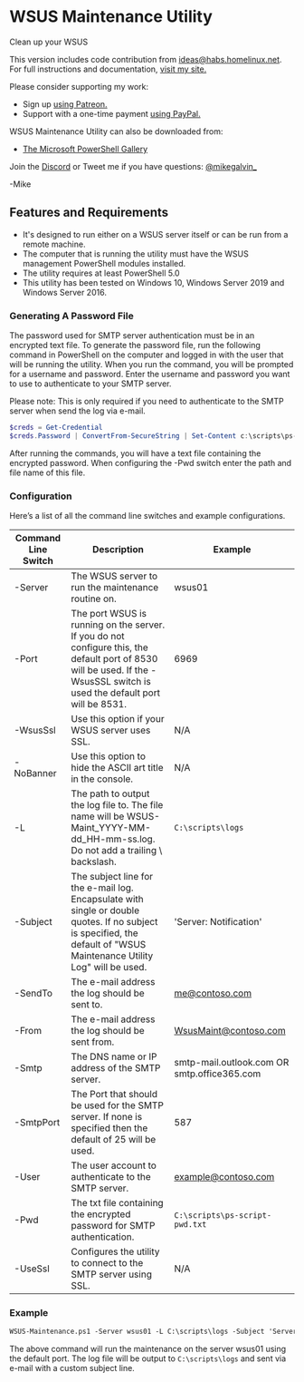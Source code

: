 # WSUS Maintenance Utility

Clean up your WSUS

This version includes code contribution from ideas@habs.homelinux.net.
For full instructions and documentation, [visit my site.](https://gal.vin/utils/wsus-maint-utility/)

Please consider supporting my work:

* Sign up [using Patreon.](https://www.patreon.com/mikegalvin)
* Support with a one-time payment [using PayPal.](https://www.paypal.me/digressive)

WSUS Maintenance Utility can also be downloaded from:

* [The Microsoft PowerShell Gallery](https://www.powershellgallery.com/packages/Wsus-Maintenance)

Join the [Discord](http://discord.gg/5ZsnJ5k) or Tweet me if you have questions: [@mikegalvin_](https://twitter.com/mikegalvin_)

-Mike

## Features and Requirements

* It's designed to run either on a WSUS server itself or can be run from a remote machine.
* The computer that is running the utility must have the WSUS management PowerShell modules installed.
* The utility requires at least PowerShell 5.0
* This utility has been tested on Windows 10, Windows Server 2019 and Windows Server 2016.

### Generating A Password File

The password used for SMTP server authentication must be in an encrypted text file. To generate the password file, run the following command in PowerShell on the computer and logged in with the user that will be running the utility. When you run the command, you will be prompted for a username and password. Enter the username and password you want to use to authenticate to your SMTP server.

Please note: This is only required if you need to authenticate to the SMTP server when send the log via e-mail.

``` powershell
$creds = Get-Credential
$creds.Password | ConvertFrom-SecureString | Set-Content c:\scripts\ps-script-pwd.txt
```

After running the commands, you will have a text file containing the encrypted password. When configuring the -Pwd switch enter the path and file name of this file.

### Configuration

Here’s a list of all the command line switches and example configurations.

| Command Line Switch | Description | Example |
| ------------------- | ----------- | ------- |
| -Server | The WSUS server to run the maintenance routine on. | wsus01 |
| -Port | The port WSUS is running on the server. If you do not configure this, the default port of 8530 will be used. If the -WsusSSL switch is used the default port will be 8531. | 6969 |
| -WsusSsl | Use this option if your WSUS server uses SSL. | N/A |
| -NoBanner | Use this option to hide the ASCII art title in the console. | N/A |
| -L | The path to output the log file to. The file name will be WSUS-Maint_YYYY-MM-dd_HH-mm-ss.log. Do not add a trailing \ backslash. | ```C:\scripts\logs``` |
| -Subject | The subject line for the e-mail log. Encapsulate with single or double quotes. If no subject is specified, the default of "WSUS Maintenance Utility Log" will be used. | 'Server: Notification' |
| -SendTo | The e-mail address the log should be sent to. | me@contoso.com |
| -From | The e-mail address the log should be sent from. | WsusMaint@contoso.com |
| -Smtp | The DNS name or IP address of the SMTP server. | smtp-mail.outlook.com OR smtp.office365.com |
| -SmtpPort | The Port that should be used for the SMTP server. If none is specified then the default of 25 will be used. | 587 |
| -User | The user account to authenticate to the SMTP server. | example@contoso.com |
| -Pwd | The txt file containing the encrypted password for SMTP authentication. | ```C:\scripts\ps-script-pwd.txt``` |
| -UseSsl | Configures the utility to connect to the SMTP server using SSL. | N/A |

### Example

``` txt
WSUS-Maintenance.ps1 -Server wsus01 -L C:\scripts\logs -Subject 'Server: WSUS Maintenance' -SendTo me@contoso.com -From WSUS-Maint@contoso.com -Smtp smtp.outlook.com -User me@contoso.com -Pwd c:\scripts\ps-script-pwd.txt -UseSsl
```

The above command will run the maintenance on the server wsus01 using the default port. The log file will be output to ```C:\scripts\logs``` and sent via e-mail with a custom subject line.

